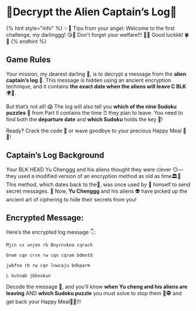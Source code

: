 # 🔐Decrypt the Alien Captain’s Log🔐

{% hint style="info" %}
✨🌟 Tips from your angel: Welcome to the first challenge, my darlinggg! 😘🎉 Don't forget your welfare!!! 💖🌈 Good luckkk! 🍀🙌
{% endhint %}

## Game Rules

Your mission, my dearest darling 🥰, is to decrypt a message from the **alien captain’s log** 📜. This message is hidden using an ancient encryption technique, and it contains **the exact date when the aliens will leave C BLK** 🌍🚀.

But that’s not all! 😱 The log will also tell you **which of the nine Sudoku puzzles** 🧩 from Part II contains the time ⏰ they plan to leave. You need to find both the **departure date** and **which Sudoku** holds the key 🔑!

Ready? Crack the code 💪 or wave goodbye to your precious Happy Meal 🍔🍟!

## **Captain’s Log Background**

Your BLK HEAD Yu Chenggg and his aliens thought they were clever 😏—they used a modified version of an encryption method as old as time🏛️📜 This method, which dates back to the🏺, was once used by :crown: himself to send secret messages. 📩 Now, **Yu Chenggg** and his aliens 👽 have picked up the ancient art of ciphering to hide their secrets from you!

## **Encrypted Message:**

Here’s the encrypted log message 👇:

```
Mjcn cx unjen rb Bnycnvkna cqrach

Orwm cqn crvn rw cqn cqram bdmxtd

jwbfna rb rw cqn lnwcaju bdkparm

L kutnab jbbnvkun
```

Decode the message 🔐, and you’ll know **when Yu cheng and his aliens are leaving** AND **which Sudoku puzzle** you must solve to stop them 🧩🕵️ and get back your Happy Meal🍔🍟!!!

